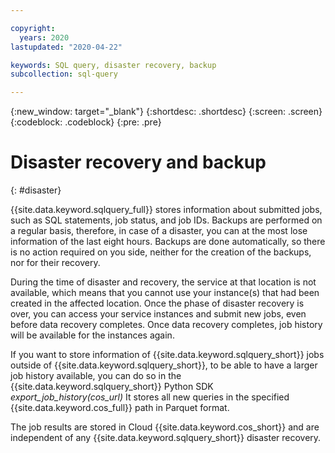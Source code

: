 ```yaml
---

copyright:
  years: 2020
lastupdated: "2020-04-22"

keywords: SQL query, disaster recovery, backup
subcollection: sql-query

---
```


{:new_window: target="_blank"}
{:shortdesc: .shortdesc}
{:screen: .screen}
{:codeblock: .codeblock}
{:pre: .pre}

# Disaster recovery and backup
{: #disaster}

{{site.data.keyword.sqlquery_full}} stores information about submitted jobs, such as SQL statements, job status, and job IDs. Backups are performed on a regular basis, therefore, in case of a disaster, you can at the most lose information of the last eight hours. Backups are done automatically, so there is no action required on you side, neither for the creation of the backups, nor for their recovery.

During the time of disaster and recovery, the service at that location is not available, which means that you cannot use your instance(s) that had been created in the affected location. Once the phase of disaster recovery is over, you can access your service instances and submit new jobs, even before data recovery completes. Once data recovery completes, job history will be available for the instances again.

If you want to store information of {{site.data.keyword.sqlquery_short}} jobs outside of {{site.data.keyword.sqlquery_short}}, to be able to have a larger job history available, you can do so in the {{site.data.keyword.sqlquery_short}} Python SDK *export_job_history(cos_url)* It stores all new queries in the specified {{site.data.keyword.cos_full}} path in Parquet format.

The job results are stored in Cloud {{site.data.keyword.cos_short}} and are independent of any {{site.data.keyword.sqlquery_short}} disaster recovery.
